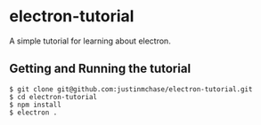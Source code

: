 # electron-tutorial
A simple tutorial for learning about electron.

## Getting and Running the tutorial
```
$ git clone git@github.com:justinmchase/electron-tutorial.git
$ cd electron-tutorial
$ npm install
$ electron .
```
